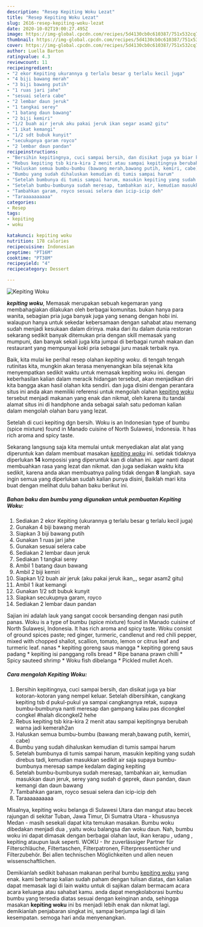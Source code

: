 ```yaml
---
description: "Resep Kepiting Woku Lezat"
title: "Resep Kepiting Woku Lezat"
slug: 2616-resep-kepiting-woku-lezat
date: 2020-10-02T19:00:27.495Z
image: https://img-global.cpcdn.com/recipes/5d4130cb0c610387/751x532cq70/kepiting-woku-foto-resep-utama.jpg
thumbnail: https://img-global.cpcdn.com/recipes/5d4130cb0c610387/751x532cq70/kepiting-woku-foto-resep-utama.jpg
cover: https://img-global.cpcdn.com/recipes/5d4130cb0c610387/751x532cq70/kepiting-woku-foto-resep-utama.jpg
author: Luella Barton
ratingvalue: 4.3
reviewcount: 11
recipeingredient:
- "2 ekor Kepiting ukurannya g terlalu besar g terlalu kecil juga"
- "4 biji bawang merah"
- "3 biji bawang putih"
- "1 ruas jari jahe"
- "sesuai selera cabe"
- "2 lembar daun jeruk"
- "1 tangkai serey"
- "1 batang daun bawang"
- "2 biji kemiri"
- "1/2 buah air jeruk aku pakai jeruk ikan segar asam2 gitu"
- "1 ikat kemangi"
- "1/2 sdt bubuk kunyit"
- "secukupnya garam royco"
- "2 lembar daun pandan"
recipeinstructions:
- "Bersihin kepitingnya, cuci sampai bersih, dan disikat juga ya biar kotoran-kotoran yang nempel keluar. Setelah dibersihkan, cangkang kepiting tsb d pukul-pukul ya sampai cangkangnya retak, supaya bumbu-bumbunya nanti meresap dan gampang kalau pas dicongkel congkel #halah dicongkel2 hehe"
- "Rebus kepiting tsb kira-kira 2 menit atau sampai kepitingnya berubah warna jadi kemerah2an"
- "Haluskan semua bumbu-bumbu (bawang merah,bawang putih, kemiri, cabe)"
- "Bumbu yang sudah dihaluskan kemudian di tumis sampai harum"
- "Setelah bumbunya di tumis sampai harum, masukin kepiting yang sudah direbus tadi, kemudian masukkan sedikit air saja supaya bumbu-bumbunya meresap sampe kedalam daging kepiting"
- "Setelah bumbu-bumbunya sudah meresap, tambahkan air, kemudian masukkan daun jeruk, serey yang sudah d geprek, daun pandan, daun kemangi dan daun bawang"
- "Tambahkan garam, royco sesuai selera dan icip-icip deh"
- "Taraaaaaaaaaa"
categories:
- Resep
tags:
- kepiting
- woku

katakunci: kepiting woku 
nutrition: 178 calories
recipecuisine: Indonesian
preptime: "PT16M"
cooktime: "PT38M"
recipeyield: "4"
recipecategory: Dessert

---
```



![Kepiting Woku](https://img-global.cpcdn.com/recipes/5d4130cb0c610387/751x532cq70/kepiting-woku-foto-resep-utama.jpg)

<b><i>kepiting woku</i></b>, Memasak merupakan sebuah kegemaran yang membahagiakan dilakukan oleh berbagai komunitas. bukan hanya para wanita, sebagian pria juga banyak juga yang senang dengan hobi ini. walaupun hanya untuk sekedar kebersamaan dengan sahabat atau memang sudah menjadi kesukaan dalam dirinya. maka dari itu dalam dunia restoran sekarang sedikit banyak ditemukan pria dengan skill memasak yang mumpuni, dan banyak sekali juga kita jumpai di berbagai rumah makan dan restaurant yang mempunyai koki pria sebagai juru masak terbaik nya.

Baik, kita mulai ke perihal resep olahan <i>kepiting woku</i>. di tengah tengah rutinitas kita, mungkin akan terasa menyenangkan bila sejenak kita menyempatkan sedikit waktu untuk memasak kepiting woku ini. dengan keberhasilan kalian dalam meracik hidangan tersebut, akan menjadikan diri kita bangga akan hasil olahan kita sendiri. dan juga disini dengan perantara situs ini anda akan memiliki referensi untuk mengolah olahan <u>kepiting woku</u> tersebut menjadi makanan yang enak dan nikmat, oleh karena itu tandai alamat situs ini di handphone anda sebagai salah satu pedoman kalian dalam mengolah olahan baru yang lezat.

Setelah di cuci kepiting dgn bersih. Woku is an Indonesian type of bumbu (spice mixture) found in Manado cuisine of North Sulawesi, Indonesia. It has rich aroma and spicy taste.


Sekarang langsung saja kita memulai untuk menyediakan alat alat yang diperuntuk kan dalam membuat masakan <u><i>kepiting woku</i></u> ini. setidak tidaknya diperlukan <b>14</b> komposisi yang diperuntuk kan di olahan ini. agar nanti dapat membuahkan rasa yang lezat dan nikmat. dan juga sediakan waktu kita sedikit, karena anda akan membuatnya paling tidak dengan <b>8</b> langkah. saya ingin semua yang diperlukan sudah kalian punya disini, Baiklah mari kita buat dengan melihat dulu bahan baku berikut ini.

<!--inarticleads1-->

##### Bahan baku dan bumbu yang digunakan untuk pembuatan Kepiting Woku:

1. Sediakan 2 ekor Kepiting (ukurannya g terlalu besar g terlalu kecil juga)
1. Gunakan 4 biji bawang merah
1. Siapkan 3 biji bawang putih
1. Gunakan 1 ruas jari jahe
1. Gunakan sesuai selera cabe
1. Sediakan 2 lembar daun jeruk
1. Sediakan 1 tangkai serey
1. Ambil 1 batang daun bawang
1. Ambil 2 biji kemiri
1. Siapkan 1/2 buah air jeruk (aku pakai jeruk ikan,,, segar asam2 gitu)
1. Ambil 1 ikat kemangi
1. Gunakan 1/2 sdt bubuk kunyit
1. Siapkan secukupnya garam, royco
1. Sediakan 2 lembar daun pandan


Sajian ini adalah lauk yang sangat cocok bersanding dengan nasi putih panas. Woku is a type of bumbu (spice mixture) found in Manado cuisine of North Sulawesi, Indonesia. It has rich aroma and spicy taste. Woku consist of ground spices paste; red ginger, turmeric, candlenut and red chili pepper, mixed with chopped shallot, scallion, tomato, lemon or citrus leaf and turmeric leaf. nanas * kepiting goreng saus mangga * kepiting goreng saus padang * kepiting isi panggang rolls bread * Ripe banana prawn chilli * Spicy sauteed shrimp * Woku fish dibelanga * Pickled mullet Aceh. 

<!--inarticleads2-->

##### Cara mengolah Kepiting Woku:

1. Bersihin kepitingnya, cuci sampai bersih, dan disikat juga ya biar kotoran-kotoran yang nempel keluar. Setelah dibersihkan, cangkang kepiting tsb d pukul-pukul ya sampai cangkangnya retak, supaya bumbu-bumbunya nanti meresap dan gampang kalau pas dicongkel congkel #halah dicongkel2 hehe
1. Rebus kepiting tsb kira-kira 2 menit atau sampai kepitingnya berubah warna jadi kemerah2an
1. Haluskan semua bumbu-bumbu (bawang merah,bawang putih, kemiri, cabe)
1. Bumbu yang sudah dihaluskan kemudian di tumis sampai harum
1. Setelah bumbunya di tumis sampai harum, masukin kepiting yang sudah direbus tadi, kemudian masukkan sedikit air saja supaya bumbu-bumbunya meresap sampe kedalam daging kepiting
1. Setelah bumbu-bumbunya sudah meresap, tambahkan air, kemudian masukkan daun jeruk, serey yang sudah d geprek, daun pandan, daun kemangi dan daun bawang
1. Tambahkan garam, royco sesuai selera dan icip-icip deh
1. Taraaaaaaaaaa


Misalnya, kepiting woku belanga di Sulawesi Utara dan mangut atau becek rajungan di sekitar Tuban, Jawa Timur, Di Sumatra Utara - khususnya Medan - masih sesekali dapat kita temukan masakan. Bumbu woku dibedakan menjadi dua , yaitu woku balangsa dan woku daun. Nah, bumbu woku ini dapat dimasak dengan berbagai olahan laut, ikan kerapu , udang , kepiting ataupun lauk seperti. WOKU - Ihr zuverlässiger Partner für Filterschläuche, Filtertaschen, Filterpatronen, Filterpressentücher und Filterzubehör. Bei allen technischen Möglichkeiten und allen neuen wissenschaftlichen. 

Demikianlah sedikit bahasan makanan perihal bumbu <u>kepiting woku</u> yang enak. kami berharap kalian sudah paham dengan tulisan diatas, dan kalian dapat memasak lagi di lain waktu untuk di sajikan dalam bermacam acara acara keluarga atau sahabat kamu. anda dapat mengkolaborasi bumbu bumbu yang tersedia diatas sesuai dengan keinginan anda, sehingga masakan <b>kepiting woku</b> ini bs menjadi lebih enak dan nikmat lagi. demikianlah penjabaran singkat ini, sampai berjumpa lagi di lain kesempatan. semoga hari anda menyenangkan.
